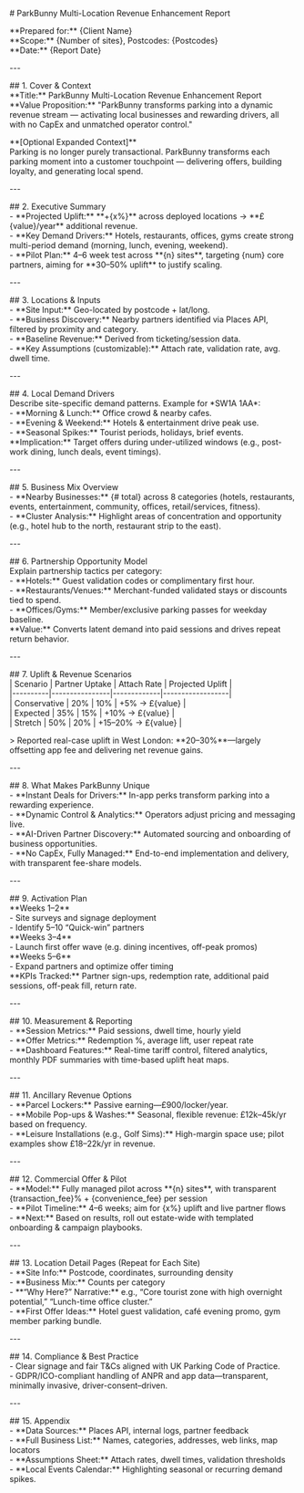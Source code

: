 \# ParkBunny Multi-Location Revenue Enhancement Report

\*\*Prepared for:\*\* {Client Name}    
\*\*Scope:\*\* {Number of sites}, Postcodes: {Postcodes}    
\*\*Date:\*\* {Report Date}

\---

\#\# 1\. Cover & Context  
\*\*Title:\*\* ParkBunny Multi-Location Revenue Enhancement Report    
\*\*Value Proposition:\*\* "ParkBunny transforms parking into a dynamic revenue stream — activating local businesses and rewarding drivers, all with no CapEx and unmatched operator control."  

\*\*\[Optional Expanded Context\]\*\*    
Parking is no longer purely transactional. ParkBunny transforms each parking moment into a customer touchpoint — delivering offers, building loyalty, and generating local spend.

\---

\#\# 2\. Executive Summary  
\- \*\*Projected Uplift:\*\* \*\*+{x%}\*\* across deployed locations → \*\*£{value}/year\*\* additional revenue.    
\- \*\*Key Demand Drivers:\*\* Hotels, restaurants, offices, gyms create strong multi-period demand (morning, lunch, evening, weekend).    
\- \*\*Pilot Plan:\*\* 4–6 week test across \*\*{n} sites\*\*, targeting {num} core partners, aiming for \*\*30–50% uplift\*\* to justify scaling.

\---

\#\# 3\. Locations & Inputs  
\- \*\*Site Input:\*\* Geo-located by postcode \+ lat/long.    
\- \*\*Business Discovery:\*\* Nearby partners identified via Places API, filtered by proximity and category.    
\- \*\*Baseline Revenue:\*\* Derived from ticketing/session data.    
\- \*\*Key Assumptions (customizable):\*\* Attach rate, validation rate, avg. dwell time.

\---

\#\# 4\. Local Demand Drivers  
Describe site-specific demand patterns. Example for \*SW1A 1AA\*:    
\- \*\*Morning & Lunch:\*\* Office crowd & nearby cafes.    
\- \*\*Evening & Weekend:\*\* Hotels & entertainment drive peak use.    
\- \*\*Seasonal Spikes:\*\* Tourist periods, holidays, brief events.    
\*\*Implication:\*\* Target offers during under-utilized windows (e.g., post-work dining, lunch deals, event timings).

\---

\#\# 5\. Business Mix Overview  
\- \*\*Nearby Businesses:\*\* {\# total} across 8 categories (hotels, restaurants, events, entertainment, community, offices, retail/services, fitness).    
\- \*\*Cluster Analysis:\*\* Highlight areas of concentration and opportunity (e.g., hotel hub to the north, restaurant strip to the east).

\---

\#\# 6\. Partnership Opportunity Model  
Explain partnership tactics per category:  
\- \*\*Hotels:\*\* Guest validation codes or complimentary first hour.    
\- \*\*Restaurants/Venues:\*\* Merchant-funded validated stays or discounts tied to spend.    
\- \*\*Offices/Gyms:\*\* Member/exclusive parking passes for weekday baseline.    
\*\*Value:\*\* Converts latent demand into paid sessions and drives repeat return behavior.

\---

\#\# 7\. Uplift & Revenue Scenarios  
| Scenario | Partner Uptake | Attach Rate | Projected Uplift |  
|----------|----------------|-------------|------------------|  
| Conservative | 20% | 10% | \+5% → £{value} |  
| Expected | 35% | 15% | \+10% → £{value} |  
| Stretch | 50% | 20% | \+15–20% → £{value} |

\> Reported real-case uplift in West London: \*\*20–30%\*\*—largely offsetting app fee and delivering net revenue gains.

\---

\#\# 8\. What Makes ParkBunny Unique  
\- \*\*Instant Deals for Drivers:\*\* In-app perks transform parking into a rewarding experience.    
\- \*\*Dynamic Control & Analytics:\*\* Operators adjust pricing and messaging live.    
\- \*\*AI-Driven Partner Discovery:\*\* Automated sourcing and onboarding of business opportunities.    
\- \*\*No CapEx, Fully Managed:\*\* End-to-end implementation and delivery, with transparent fee-share models.

\---

\#\# 9\. Activation Plan  
\*\*Weeks 1–2\*\*    
\- Site surveys and signage deployment    
\- Identify 5–10 “Quick-win” partners    
\*\*Weeks 3–4\*\*    
\- Launch first offer wave (e.g. dining incentives, off-peak promos)    
\*\*Weeks 5–6\*\*    
\- Expand partners and optimize offer timing    
\*\*KPIs Tracked:\*\* Partner sign-ups, redemption rate, additional paid sessions, off-peak fill, return rate.

\---

\#\# 10\. Measurement & Reporting  
\- \*\*Session Metrics:\*\* Paid sessions, dwell time, hourly yield    
\- \*\*Offer Metrics:\*\* Redemption %, average lift, user repeat rate    
\- \*\*Dashboard Features:\*\* Real-time tariff control, filtered analytics, monthly PDF summaries with time-based uplift heat maps.

\---

\#\# 11\. Ancillary Revenue Options  
\- \*\*Parcel Lockers:\*\* Passive earning—£900/locker/year.    
\- \*\*Mobile Pop-ups & Washes:\*\* Seasonal, flexible revenue: £12k–45k/yr based on frequency.    
\- \*\*Leisure Installations (e.g., Golf Sims):\*\* High-margin space use; pilot examples show £18–22k/yr in revenue.

\---

\#\# 12\. Commercial Offer & Pilot  
\- \*\*Model:\*\* Fully managed pilot across \*\*{n} sites\*\*, with transparent {transaction\_fee}% \+ {convenience\_fee} per session    
\- \*\*Pilot Timeline:\*\* 4–6 weeks; aim for {x%} uplift and live partner flows    
\- \*\*Next:\*\* Based on results, roll out estate-wide with templated onboarding & campaign playbooks.

\---

\#\# 13\. Location Detail Pages (Repeat for Each Site)  
\- \*\*Site Info:\*\* Postcode, coordinates, surrounding density    
\- \*\*Business Mix:\*\* Counts per category    
\- \*\*“Why Here?” Narrative:\*\* e.g., “Core tourist zone with high overnight potential,” “Lunch-time office cluster.”    
\- \*\*First Offer Ideas:\*\* Hotel guest validation, café evening promo, gym member parking bundle.

\---

\#\# 14\. Compliance & Best Practice  
\- Clear signage and fair T\&Cs aligned with UK Parking Code of Practice.    
\- GDPR/ICO-compliant handling of ANPR and app data—transparent, minimally invasive, driver-consent–driven.

\---

\#\# 15\. Appendix  
\- \*\*Data Sources:\*\* Places API, internal logs, partner feedback    
\- \*\*Full Business List:\*\* Names, categories, addresses, web links, map locators    
\- \*\*Assumptions Sheet:\*\* Attach rates, dwell times, validation thresholds    
\- \*\*Local Events Calendar:\*\* Highlighting seasonal or recurring demand spikes.  
